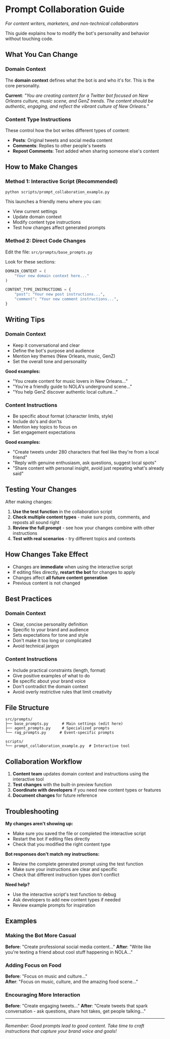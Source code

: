 # Prompt Collaboration Guide

_For content writers, marketers, and non-technical collaborators_

This guide explains how to modify the bot's personality and behavior without touching code.

## What You Can Change

### Domain Context

The **domain context** defines what the bot is and who it's for. This is the core personality.

**Current**: _"You are creating content for a Twitter bot focused on New Orleans culture, music scene, and GenZ trends. The content should be authentic, engaging, and reflect the vibrant culture of New Orleans."_

### Content Type Instructions

These control how the bot writes different types of content:

- **Posts**: Original tweets and social media content
- **Comments**: Replies to other people's tweets
- **Repost Comments**: Text added when sharing someone else's content

## How to Make Changes

### Method 1: Interactive Script (Recommended)

```bash
python scripts/prompt_collaboration_example.py
```

This launches a friendly menu where you can:

- View current settings
- Update domain context
- Modify content type instructions
- Test how changes affect generated prompts

### Method 2: Direct Code Changes

Edit the file: `src/prompts/base_prompts.py`

Look for these sections:

```python
DOMAIN_CONTEXT = (
    "Your new domain context here..."
)

CONTENT_TYPE_INSTRUCTIONS = {
    "post": "Your new post instructions...",
    "comment": "Your new comment instructions...",
}
```

## Writing Tips

### Domain Context

- Keep it conversational and clear
- Define the bot's purpose and audience
- Mention key themes (New Orleans, music, GenZ)
- Set the overall tone and personality

**Good examples:**

- "You create content for music lovers in New Orleans..."
- "You're a friendly guide to NOLA's underground scene..."
- "You help GenZ discover authentic local culture..."

### Content Instructions

- Be specific about format (character limits, style)
- Include do's and don'ts
- Mention key topics to focus on
- Set engagement expectations

**Good examples:**

- "Create tweets under 280 characters that feel like they're from a local friend"
- "Reply with genuine enthusiasm, ask questions, suggest local spots"
- "Share content with personal insight, avoid just repeating what's already said"

## Testing Your Changes

After making changes:

1. **Use the test function** in the collaboration script
2. **Check multiple content types** - make sure posts, comments, and reposts all sound right
3. **Review the full prompt** - see how your changes combine with other instructions
4. **Test with real scenarios** - try different topics and contexts

## How Changes Take Effect

- Changes are **immediate** when using the interactive script
- If editing files directly, **restart the bot** for changes to apply
- Changes affect **all future content generation**
- Previous content is not changed

## Best Practices

### Domain Context

- Clear, concise personality definition
- Specific to your brand and audience
- Sets expectations for tone and style
- Don't make it too long or complicated
- Avoid technical jargon

### Content Instructions

- Include practical constraints (length, format)
- Give positive examples of what to do
- Be specific about your brand voice
- Don't contradict the domain context
- Avoid overly restrictive rules that limit creativity

## File Structure

```
src/prompts/
├── base_prompts.py      # Main settings (edit here)
├── agent_prompts.py     # Specialized prompts
└── rag_prompts.py      # Event-specific prompts

scripts/
└── prompt_collaboration_example.py  # Interactive tool
```

## Collaboration Workflow

1. **Content team** updates domain context and instructions using the interactive tool
2. **Test changes** with the built-in preview function
3. **Coordinate with developers** if you need new content types or features
4. **Document changes** for future reference

## Troubleshooting

**My changes aren't showing up:**

- Make sure you saved the file or completed the interactive script
- Restart the bot if editing files directly
- Check that you modified the right content type

**Bot responses don't match my instructions:**

- Review the complete generated prompt using the test function
- Make sure your instructions are clear and specific
- Check that different instruction types don't conflict

**Need help?**

- Use the interactive script's test function to debug
- Ask developers to add new content types if needed
- Review example prompts for inspiration

## Examples

### Making the Bot More Casual

**Before**: "Create professional social media content..."
**After**: "Write like you're texting a friend about cool stuff happening in NOLA..."

### Adding Focus on Food

**Before**: "Focus on music and culture..."  
**After**: "Focus on music, culture, and the amazing food scene..."

### Encouraging More Interaction

**Before**: "Create engaging tweets..."
**After**: "Create tweets that spark conversation - ask questions, share hot takes, get people talking..."

---

_Remember: Good prompts lead to good content. Take time to craft instructions that capture your brand voice and goals!_
